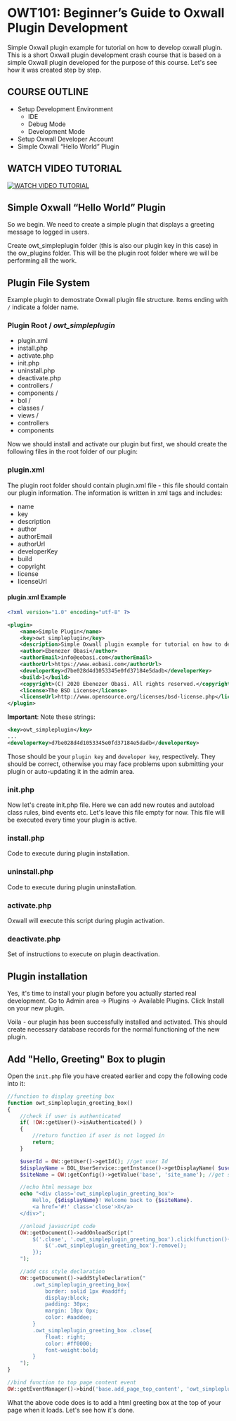 # OWT101: Beginner’s Guide to Oxwall Plugin Development

Simple Oxwall plugin example for tutorial on how to develop oxwall plugin. This is a short Oxwall plugin development crash course that is based on a simple Oxwall plugin developed for the purpose of this course. Let's see how it was created step by step.

## COURSE OUTLINE

* Setup Development Environment
  - IDE
  - Debug Mode
  - Development Mode
 * Setup Oxwall Developer Account                                         
 * Simple Oxwall “Hello World” Plugin
 
## WATCH VIDEO TUTORIAL
 
[![WATCH VIDEO TUTORIAL](https://img.youtube.com/vi/SBaM78CxxMY/maxresdefault.jpg)](https://www.youtube.com/watch?v=SBaM78CxxMY)

## Simple Oxwall “Hello World” Plugin

So we begin. We need to create a simple plugin that displays a greeting message to logged in users.

Create owt_simpleplugin folder (this is also our plugin key in this case) in the ow_plugins folder. This will be the plugin root folder where we will be performing all the work.

## Plugin File System
Example plugin to demostrate Oxwall plugin file structure. Items ending with `/` indicate a folder name.

### Plugin Root / _owt_simpleplugin_
- plugin.xml
- install.php
- activate.php
- init.php
- uninstall.php
- deactivate.php
- controllers /
- components /
- bol /
- classes /
- views /
- controllers
- components

Now we should install and activate our plugin but first, we should create the following files in the root folder of our plugin:

### plugin.xml
The plugin root folder should contain plugin.xml file - this file should contain our plugin information. The information is written in xml tags and includes:
- name
- key
- description
- author
- authorEmail
- authorUrl
- developerKey
- build
- copyright
- license
- licenseUrl

#### plugin.xml Example

```xml
<?xml version="1.0" encoding="utf-8" ?>

<plugin>
    <name>Simple Plugin</name>
    <key>owt_simpleplugin</key>
    <description>Simple Oxwall plugin example for tutorial on how to develop oxwall plugin</description>
    <author>Ebenezer Obasi</author>
    <authorEmail>info@eobasi.com</authorEmail>
    <authorUrl>https://www.eobasi.com</authorUrl>
	<developerKey>d7be028d4d1053345e0fd37184e5dadb</developerKey>
    <build>1</build>
    <copyright>(C) 2020 Ebenezer Obasi. All rights reserved.</copyright>
	<license>The BSD License</license>
    <licenseUrl>http://www.opensource.org/licenses/bsd-license.php</licenseUrl>
</plugin>
```
**Important**: Note these strings:

```xml
<key>owt_simpleplugin</key>
...
<developerKey>d7be028d4d1053345e0fd37184e5dadb</developerKey>
```

Those should be your `plugin key` and `developer key`, respectively. They should be correct, otherwise you may face problems upon submitting your plugin or auto-updating it in the admin area.

### init.php

Now let's create init.php file. Here we can add new routes and autoload class rules, bind events etc. Let's leave this file empty for now. This file will be executed every time your plugin is active.

### install.php
Code to execute during plugin installation.

### uninstall.php
Code to execute during plugin uninstallation.

### activate.php
Oxwall will execute this script during plugin activation.

### deactivate.php
Set of instructions to execute on plugin deactivation.

## Plugin installation

Yes, it's time to install your plugin before you actually started real development. Go to Admin area → Plugins → Available Plugins. Click Install on your new plugin.

Voila - our plugin has been successfully installed and activated. This should create necessary database records for the normal functioning of the new plugin.

## Add "Hello, Greeting" Box to plugin

Open the `init.php` file you have created earlier and copy the following code into it:

```php
//function to display greeting box
function owt_simpleplugin_greeting_box()
{
    //check if user is authenticated
    if( !OW::getUser()->isAuthenticated() )
    {
        //return function if user is not logged in
        return;
    }

    $userId = OW::getUser()->getId(); //get user Id
    $displayName = BOL_UserService::getInstance()->getDisplayName( $userId ); //get user display name
    $siteName = OW::getConfig()->getValue('base', 'site_name'); //get site name

    //echo html message box
    echo "<div class='owt_simpleplugin_greeting_box'>
        Hello, {$displayName}! Welcome back to {$siteName}.
        <a href='#!' class='close'>X</a>
    </div>";

    //onload javascript code
    OW::getDocument()->addOnloadScript("
        $('.close', '.owt_simpleplugin_greeting_box').click(function(){
            $('.owt_simpleplugin_greeting_box').remove();
        });
    ");

    //add css style declaration
    OW::getDocument()->addStyleDeclaration("
        .owt_simpleplugin_greeting_box{
            border: solid 1px #aaddff;
            display:block;
            padding: 30px;
            margin: 10px 0px;
            color: #aaddee;
        }
        .owt_simpleplugin_greeting_box .close{
            float: right;
            color: #ff0000;
            font-weight:bold;
        }
    ");
}

//bind function to top page content event
OW::getEventManager()->bind('base.add_page_top_content', 'owt_simpleplugin_greeting_box');
```
What the above code does is to add a html greeting box at the top of your page when it loads. Let's see how it's done.

